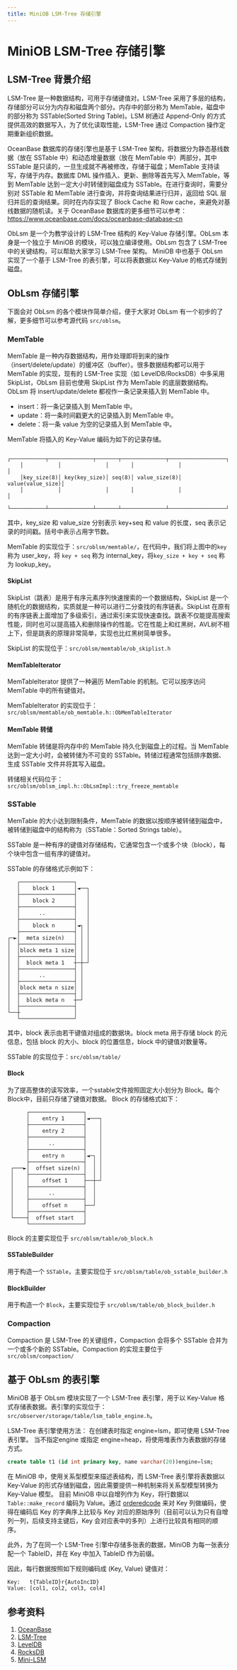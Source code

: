 ```yaml
---
title: MiniOB LSM-Tree 存储引擎
---
```


# MiniOB LSM-Tree 存储引擎

## LSM-Tree 背景介绍
LSM-Tree 是一种数据结构，可用于存储键值对。LSM-Tree 采用了多层的结构，存储部分可以分为内存和磁盘两个部分。内存中的部分称为 MemTable，磁盘中的部分称为 SSTable(Sorted String Table)。LSM 树通过 Append-Only 的方式提供高效的数据写入，为了优化读取性能，LSM-Tree 通过 Compaction 操作定期重新组织数据。

OceanBase 数据库的存储引擎也是基于 LSM-Tree 架构，将数据分为静态基线数据（放在 SSTable 中）和动态增量数据（放在 MemTable 中）两部分，其中 SSTable 是只读的，一旦生成就不再被修改，存储于磁盘；MemTable 支持读写，存储于内存。数据库 DML 操作插入、更新、删除等首先写入 MemTable，等到 MemTable 达到一定大小时转储到磁盘成为 SSTable。在进行查询时，需要分别对 SSTable 和 MemTable 进行查询，并将查询结果进行归并，返回给 SQL 层归并后的查询结果。同时在内存实现了 Block Cache 和 Row cache，来避免对基线数据的随机读。关于 OceanBase 数据库的更多细节可以参考：https://www.oceanbase.com/docs/oceanbase-database-cn

ObLsm 是一个为教学设计的 LSM-Tree 结构的 Key-Value 存储引擎。ObLsm 本身是一个独立于 MiniOB 的模块，可以独立编译使用。ObLsm 包含了 LSM-Tree 中的关键结构，可以帮助大家学习 LSM-Tree 架构。
MiniOB 中也基于 ObLsm 实现了一个基于 LSM-Tree 的表引擎，可以将表数据以 Key-Value 的格式存储到磁盘。

## ObLsm 存储引擎

下面会对 ObLsm 的各个模块作简单介绍，便于大家对 ObLsm 有一个初步的了解，更多细节可以参考源代码 `src/oblsm`。

### MemTable
MemTable 是一种内存数据结构，用作处理即将到来的操作（insert/delete/update）的缓冲区（buffer）。很多数据结构都可以用于 MemTable 的实现，现有的 LSM-Tree 实现（如 LevelDB/RocksDB）中多采用 SkipList，ObLsm 目前也使用 SkipList 作为 MemTable 的底层数据结构。ObLsm 将 insert/update/delete 都视作一条记录来插入到 MemTable 中。

* insert：将一条记录插入到 MemTable 中。
* update：将一条时间戳更大的记录插入到 MemTable 中。
* delete：将一条 value 为空的记录插入到 MemTable 中。

MemTable 将插入的 Key-Value 编码为如下的记录存储。
```
    ┌───────────┬──────────────┬───────┬──────────────┬──────────────────┐
    │           │              │       │              │                  │
    │key_size(8)│ key(key_size)│ seq(8)│ value_size(8)│ value(value_size)│
    │           │              │       │              │                  │
    └───────────┴──────────────┴───────┴──────────────┴──────────────────┘

```

其中，key_size 和 value_size 分别表示 key+seq 和 value 的长度，seq 表示记录的时间戳。括号中表示占用字节数。

MemTable 的实现位于：`src/oblsm/memtable/`，在代码中，我们将上图中的`key` 称为 user_key，将 `key + seq` 称为 internal_key，将`key_size + key + seq` 称为 lookup_key。

#### SkipList
SkipList（跳表）是用于有序元素序列快速搜索的一个数据结构，SkipList 是一个随机化的数据结构，实质就是一种可以进行二分查找的有序链表。SkipList 在原有的有序链表上面增加了多级索引，通过索引来实现快速查找。跳表不仅能提高搜索性能，同时也可以提高插入和删除操作的性能。它在性能上和红黑树，AVL树不相上下，但是跳表的原理非常简单，实现也比红黑树简单很多。

SkipList 的实现位于：`src/oblsm/memtable/ob_skiplist.h`

#### MemTableIterator
MemTableIterator 提供了一种遍历 MemTable 的机制。它可以按序访问 MemTable 中的所有键值对。

MemTableIterator 的实现位于：`src/oblsm/memtable/ob_memtable.h::ObMemTableIterator`

#### MemTable 转储
MemTable 转储是将内存中的 MemTable 持久化到磁盘上的过程。当 MemTable 达到一定大小时，会被转储为不可变的 SSTable。转储过程通常包括排序数据、生成 SSTable 文件并将其写入磁盘。

转储相关代码位于：`src/oblsm/oblsm_impl.h::ObLsmImpl::try_freeze_memtable`

### SSTable
MemTable 的大小达到限制条件，MemTable 的数据以按顺序被转储到磁盘中，被转储到磁盘中的结构称为（SSTable：Sorted Strings table）。

SSTable 是一种有序的键值对存储结构，它通常包含一个或多个块（block），每个块中包含一组有序的键值对。

SSTable 的存储格式示例如下：
```
   ┌─────────────────┐    
   │    block 1      │◄──┐
   ├─────────────────┤   │
   │    block 2      │   │
   ├─────────────────┤   │
   │      ..         │   │
   ├─────────────────┤   │
   │    block n      │◄┐ │
   ├─────────────────┤ │ │
┌─►│  meta size(n)   │ │ │
│  ├─────────────────┤ │ │
│  │block meta 1 size│ │ │
│  ├─────────────────┤ │ │
│  │  block meta 1   ┼─┼─┘
│  ├─────────────────┤ │  
│  │      ..         │ │  
│  ├─────────────────┤ │  
│  │block meta n size│ │  
│  ├─────────────────┤ │  
│  │  block meta n   ┼─┘  
│  ├─────────────────┤    
└──┼                 │    
   └─────────────────┘    
```

其中，block 表示由若干键值对组成的数据块。block meta 用于存储 block 的元信息，包括 block 的大小、block 的位置信息，block 中的键值对数量等。

SSTable 的实现位于：`src/oblsm/table/`

#### Block
为了提高整体的读写效率，一个sstable文件按照固定大小划分为 Block。每个Block中，目前只存储了键值对数据。
Block 的存储格式如下：
```
      ┌─────────────────┐
      │    entry 1      │◄───┐
      ├─────────────────┤    │
      │    entry 2      │    │
      ├─────────────────┤    │
      │      ..         │    │
      ├─────────────────┤    │
      │    entry n      │◄─┐ │
      ├─────────────────┤  │ │
 ┌───►│  offset size(n) │  │ │
 │    ├─────────────────┤  │ │
 │    │    offset 1     ├──┼─┘
 │    ├─────────────────┤  │
 │    │      ..         │  │
 │    ├─────────────────┤  │
 │    │    offset n     ├──┘
 │    ├─────────────────┤
 └────┤  offset start   │
      └─────────────────┘
```

Block 的主要实现位于 `src/oblsm/table/ob_block.h`

#### SSTableBuilder
用于构造一个 `SSTable`，主要实现位于 `src/oblsm/table/ob_sstable_builder.h`
#### BlockBuilder
用于构造一个 `Block`，主要实现位于 `src/oblsm/table/ob_block_builder.h`

### Compaction
Compaction 是 LSM-Tree 的关键组件，Compaction 会将多个 SSTable 合并为一个或多个新的 SSTable。Compaction 的实现主要位于 `src/oblsm/compaction/`

## 基于 ObLsm 的表引擎
MiniOB 基于 ObLsm 模块实现了一个 LSM-Tree 表引擎，用于以 Key-Value 格式存储表数据。表引擎的实现位于：`src/observer/storage/table/lsm_table_engine.h`。

LSM-Tree 表引擎使用方法：
在创建表时指定 engine=lsm，即可使用 LSM-Tree 表引擎。
当不指定engine 或指定 engine=heap，将使用堆表作为表数据的存储方式。

```sql
create table t1 (id int primary key, name varchar(20))engine=lsm;
```

在 MiniOB 中，使用关系型模型来描述表结构，而 LSM-Tree 表引擎将表数据以 Key-Value 的形式存储到磁盘，因此需要提供一种机制来将关系型模型转换为 Key-Value 模型。
目前 MiniOB 中以自增列作为 Key，将行数据以 `Table::make_record` 编码为 Value。通过 [orderedcode](https://github.com/google/orderedcode) 来对 Key 列做编码，使得在编码后 Key 的字典序上比较与 Key 对应的原始序列（目前可以认为只有自增列一列，后续支持主键后，Key 会对应表中的多列）上进行比较具有相同的顺序。

此外，为了在同一个 LSM-Tree 引擎中存储多张表的数据，MiniOB 为每一张表分配一个 TableID，并在 Key 中加入 TableID 作为前缀。

因此，每行数据按照如下规则编码成 (Key, Value) 键值对：

```
Key:   t{TableID}r{AutoIncID}
Value: [col1, col2, col3, col4]
```

## 参考资料

1. [OceanBase](https://www.oceanbase.com/docs/oceanbase-database-cn)
2. [LSM-Tree](https://www.cs.umb.edu/~poneil/lsmtree.pdf)
3. [LevelDB](https://github.com/google/leveldb)
4. [RocksDB](https://github.com/facebook/rocksdb/wiki)
5. [Mini-LSM](https://skyzh.github.io/mini-lsm/)